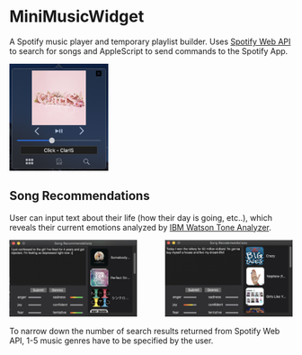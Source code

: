 # MiniMusicWidget
A Spotify music player and temporary playlist builder. Uses [Spotify Web API](https://developer.spotify.com/documentation/web-api/) to search for songs and AppleScript to send commands to the Spotify App.

<img alt="Preview" src="https://github.com/Zandew/MiniMusicWidget/blob/master/mainPreview.png" width=35%/>


## Song Recommendations
User can input text about their life (how their day is going, etc..), which reveals their current emotions analyzed by [IBM Watson Tone Analyzer](https://www.ibm.com/watson/services/tone-analyzer/). 

<img alt="ta1" src="https://github.com/Zandew/MiniMusicWidget/blob/master/toneanalyzer1.png" width=45%/><img alt="ta2" align="right" src="https://github.com/Zandew/MiniMusicWidget/blob/master/toneanalyzer2.png" width=45%/>

To narrow down the number of search results returned from Spotify Web API, 1-5 music genres have to be specified by the user.
